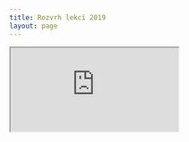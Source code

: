```yaml
---
title: Rozvrh lekcí 2019
layout: page
---
```



<iframe width="300" src="http://m.supersaas.cz/schedule/Yoga_s_Barou/j%C3%B3gov%C3%A1n%C3%AD"></iframe>


